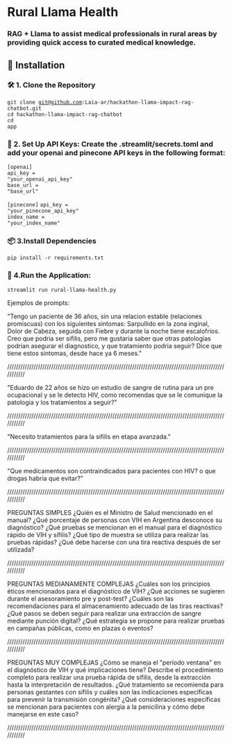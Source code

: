 ﻿# Rural Llama Health

### RAG + Llama to assist medical professionals in rural areas by providing quick access to curated medical knowledge.

## 🚀 Installation

### 🛠️ 1. Clone the Repository
<code>git clone git@github.com:Laia-ar/hackathon-llama-impact-rag-chatbot.git</code> </br>
<code>cd hackathon-llama-impact-rag-chatbot</code> </br>
<code>cd app</code>

### 🔑 2. Set Up API Keys: Create the .streamlit/secrets.toml and add your openai and pinecone API keys in the following format:
<code>[openai]</code> </br>
<code>api_key = "your_openai_api_key"</code> </br>
<code>base_url = "base_url"</code>

<code>[pinecone]</code>
<code>api_key = "your_pinecone_api_key"</code> </br>
<code>index_name = "your_index_name"</code>

### 📦 3.Install Dependencies
<code>pip install -r requirements.txt</code>

### 🚀 4.Run the Application:
<code>streamlit run rural-llama-health.py</code>

Ejemplos de prompts:

"Tengo un paciente de 36 años, sin una relacion estable (relaciones promiscuas) con los siguientes sintomas:
Sarpullido en la zona inginal, Dolor de Cabeza, seguida con Fiebre y durante la noche tiene escalofrios.
Creo que podria ser sifilis, pero me gustaria saber que otras patologias podrian asegurar el diagnostico, y que tratamiento podria seguir?
Dice que tiene estos sintomas, desde hace ya 6 meses."

///////////////////////////////////////////////////////////////////////////////////////////////////////////

"Eduardo de 22 años se hizo un estudio de sangre de rutina para un pre ocupacional y se le detecto HIV, 
como recomendas que se le comunique la patologia y los tratamientos a seguir?"

///////////////////////////////////////////////////////////////////////////////////////////////////////////

"Necesito tratamientos para la sifilis en etapa avanzada."

///////////////////////////////////////////////////////////////////////////////////////////////////////////

"Que medicamentos son contraindicados para pacientes con HIV? o que drogas habria que evitar?"

///////////////////////////////////////////////////////////////////////////////////////////////////////////

PREGUNTAS SIMPLES
¿Quién es el Ministro de Salud mencionado en el manual?
¿Qué porcentaje de personas con VIH en Argentina desconoce su diagnóstico?
¿Qué pruebas se mencionan en el manual para el diagnóstico rápido de VIH y sífilis?
¿Qué tipo de muestra se utiliza para realizar las pruebas rápidas?
¿Qué debe hacerse con una tira reactiva después de ser utilizada?

///////////////////////////////////////////////////////////////////////////////////////////////////////////

PREGUNTAS MEDIANAMENTE COMPLEJAS
¿Cuáles son los principios éticos mencionados para el diagnóstico de VIH?
¿Qué acciones se sugieren durante el asesoramiento pre y post-test?
¿Cuáles son las recomendaciones para el almacenamiento adecuado de las tiras reactivas?
¿Qué pasos se deben seguir para realizar una extracción de sangre mediante punción digital?
¿Qué estrategia se propone para realizar pruebas en campañas públicas, como en plazas o eventos?

///////////////////////////////////////////////////////////////////////////////////////////////////////////

PREGUNTAS MUY COMPLEJAS
¿Cómo se maneja el "período ventana" en el diagnóstico de VIH y qué implicaciones tiene?
Describe el procedimiento completo para realizar una prueba rápida de sífilis, desde la extracción hasta la interpretación de resultados.
¿Qué tratamiento se recomienda para personas gestantes con sífilis y cuáles son las indicaciones específicas para prevenir la transmisión congénita?
¿Qué consideraciones específicas se mencionan para pacientes con alergia a la penicilina y cómo debe manejarse en este caso?

///////////////////////////////////////////////////////////////////////////////////////////////////////////
